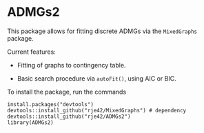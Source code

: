 # ADMGs2

This package allows for fitting discrete ADMGs via the `MixedGraphs` 
package.

Current features:

* Fitting of graphs to contingency table.

* Basic search procedure via `autoFit()`, using AIC or BIC.
  
To install the package, run the commands
```
install.packages("devtools")
devtools::install_github("rje42/MixedGraphs") # dependency
devtools::install_github("rje42/ADMGs2")
library(ADMGs2)
```
